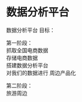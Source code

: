 #   数据分析平台
数据分析平台
目标：

第一阶段：<br>
	抓取全国电商数据<br>
	存储电商数据<br>
	搭建数据分析平台<br>
	对我们的数据进行 周边产品化<br>

第二阶段：<br>
	旅游周边

